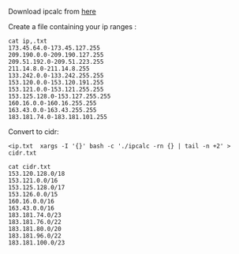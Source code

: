 Download ipcalc from [here](http://jodies.de/ipcalc-archive/ipcalc-0.41/)

Create a file containing your ip ranges :
```
cat ip,.txt
173.45.64.0-173.45.127.255
209.190.0.0-209.190.127.255
209.51.192.0-209.51.223.255
211.14.8.0-211.14.8.255
133.242.0.0-133.242.255.255
153.120.0.0-153.120.191.255
153.121.0.0-153.121.255.255
153.125.128.0-153.127.255.255
160.16.0.0-160.16.255.255
163.43.0.0-163.43.255.255
183.181.74.0-183.181.101.255
```

Convert to cidr:

```
<ip.txt  xargs -I '{}' bash -c './ipcalc -rn {} | tail -n +2' > cidr.txt

cat cidr.txt
153.120.128.0/18
153.121.0.0/16
153.125.128.0/17
153.126.0.0/15
160.16.0.0/16
163.43.0.0/16
183.181.74.0/23
183.181.76.0/22
183.181.80.0/20
183.181.96.0/22
183.181.100.0/23
```
